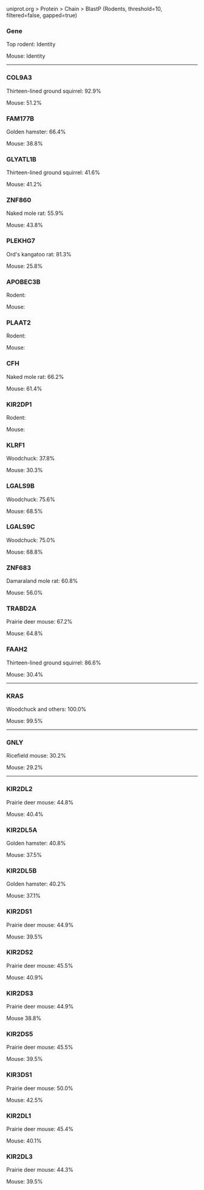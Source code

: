 uniprot.org > Protein > Chain > BlastP (Rodents, threshold=10, filtered=false, gapped=true)

### Gene

Top rodent: Identity

Mouse: Identity

---

### COL9A3

Thirteen-lined ground squirrel: 92.9%

Mouse: 51.2%

### FAM177B

Golden hamster: 66.4%

Mouse: 38.8%

### GLYATL1B

Thirteen-lined ground squirrel: 41.6%

Mouse: 41.2%

### ZNF860

Naked mole rat: 55.9%

Mouse: 43.8%

### PLEKHG7

Ord's kangatoo rat: 81.3%

Mouse: 25.8%

### APOBEC3B

Rodent:

Mouse:

### PLAAT2

Rodent:

Mouse:

### CFH

Naked mole rat: 66.2%

Mouse: 61.4%

### KIR2DP1

Rodent:

Mouse:

### KLRF1

Woodchuck: 37.8%

Mouse: 30.3%

### LGALS9B

Woodchuck: 75.6%

Mouse: 68.5%

### LGALS9C

Woodchuck: 75.0%

Mouse: 68.8%

### ZNF683

Damaraland mole rat: 60.8%

Mouse: 56.0%

### TRABD2A

Prairie deer mouse: 67.2%

Mouse: 64.8%

### FAAH2

Thirteen-lined ground squirrel: 86.6%

Mouse: 30.4%

---

### KRAS

Woodchuck and others: 100.0%

Mouse: 99.5%

---

### GNLY

Ricefield mouse: 30.2%

Mouse: 29.2%

---

### KIR2DL2

Prairie deer mouse: 44.8%

Mouse: 40.4%

### KIR2DL5A

Golden hamster: 40.8%

Mouse: 37.5%

### KIR2DL5B

Golden hamster: 40.2%

Mouse: 37.1%

### KIR2DS1

Prairie deer mouse: 44.9%

Mouse: 39.5%

### KIR2DS2

Prairie deer mouse: 45.5%

Mouse: 40.9%

### KIR2DS3

Prairie deer mouse: 44.9%

Mouse 38.8%

### KIR2DS5

Prairie deer mouse: 45.5%

Mouse: 39.5%

### KIR3DS1

Prairie deer mouse: 50.0%

Mouse: 42.5%

### KIR2DL1

Prairie deer mouse: 45.4%

Mouse: 40.1%

### KIR2DL3

Prairie deer mouse: 44.3%

Mouse: 39.5%
